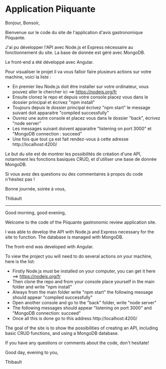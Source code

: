 # Application Piiquante

Bonjour, Bonsoir,

Bienvenue sur le code du site de l'application d'avis gastronomique Piiquante.

J'ai pu développer l'API avec Node.js et Express nécessaire au fonctionnement du site. La base de donnée est géré avec MongoDB.

Le front-end a été développé avec Angular.

Pour visualiser le projet il va vous falloir faire plusieurs actions sur votre machine, voici la liste :
* En premier lieu Node.js doit être installer sur votre ordinateur, vous pouvez aller le chercher ici ==> https://nodejs.org/fr
* Ensuite clonez le repo et depuis votre console placez vous dans le dossier principal et écrivez "npm install"
* Toujours depuis le dossier principal écrivez "npm start" le message suivant doit apparaitre "compiled successfully"
* Ouvrez une autre console et placez vous dans le dossier "back", écrivez "node server"
* Les messages suivant doivent apparaitre "listening on port 3000" et "MongoDB connection : succeed"
* Une fois que tout ça est fait rendez-vous à cette adresse http://localhost:4200/

Le but du site est de montrer les possibilités de création d'une API, notamment les fonctions basiques CRUD, et d'utiliser une base de donnée MongoDB. 

Si vous avez des questions ou des commentaires à propos du code n'hésitez pas !

Bonne journée, soirée à vous,

Thibault

***

Good morning, good evening,

Welcome to the code of the Piiquante gastronomic review application site.

I was able to develop the API with Node.js and Express necessary for the site to function. The database is managed with MongoDB.

The front-end was developed with Angular.

To view the project you will need to do several actions on your machine, here is the list:
* Firstly Node.js must be installed on your computer, you can get it here ==> https://nodejs.org/fr
* Then clone the repo and from your console place yourself in the main folder and write "npm install"
* Always from the main folder write "npm start" the following message should appear "compiled successfully"
* Open another console and go to the "back" folder, write "node server"
* The following messages should appear "listening on port 3000" and "MongoDB connection: succeed"
* Once all this is done go to this address http://localhost:4200/

The goal of the site is to show the possibilities of creating an API, including basic CRUD functions, and using a MongoDB database.

If you have any questions or comments about the code, don't hesitate!

Good day, evening to you,

Thibault
